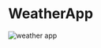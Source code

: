 # WeatherApp

![weather app](https://raw.githubusercontent.com/erolemre1/weather/main/readme-img.png)
